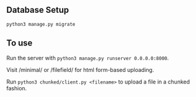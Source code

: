 ## Database Setup

`python3 manage.py migrate`


## To use

Run the server with `python3 manage.py runserver 0.0.0.0:8000`.

Visit /minimal/ or /filefield/ for html form-based uploading.

Run `python3 chunked/client.py <filename>` to upload a file in a chunked fashion.
